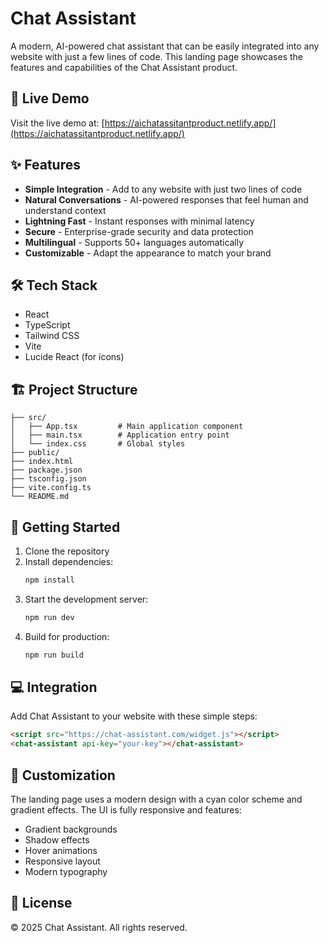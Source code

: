 












































































# Chat Assistant

A modern, AI-powered chat assistant that can be easily integrated into any website with just a few lines of code. This landing page showcases the features and capabilities of the Chat Assistant product.

## 🚀 Live Demo

Visit the live demo at: [https://aichatassitantproduct.netlify.app/](https://aichatassitantproduct.netlify.app/)

## ✨ Features

- **Simple Integration** - Add to any website with just two lines of code
- **Natural Conversations** - AI-powered responses that feel human and understand context
- **Lightning Fast** - Instant responses with minimal latency
- **Secure** - Enterprise-grade security and data protection
- **Multilingual** - Supports 50+ languages automatically
- **Customizable** - Adapt the appearance to match your brand

## 🛠️ Tech Stack

- React
- TypeScript
- Tailwind CSS
- Vite
- Lucide React (for icons)

## 🏗️ Project Structure

```
├── src/
│   ├── App.tsx         # Main application component
│   ├── main.tsx        # Application entry point
│   └── index.css       # Global styles
├── public/
├── index.html
├── package.json
├── tsconfig.json
├── vite.config.ts
└── README.md
```

## 🚀 Getting Started

1. Clone the repository
2. Install dependencies:
   ```bash
   npm install
   ```
3. Start the development server:
   ```bash
   npm run dev
   ```
4. Build for production:
   ```bash
   npm run build
   ```

## 💻 Integration

Add Chat Assistant to your website with these simple steps:

```html
<script src="https://chat-assistant.com/widget.js"></script>
<chat-assistant api-key="your-key"></chat-assistant>
```

## 🎨 Customization

The landing page uses a modern design with a cyan color scheme and gradient effects. The UI is fully responsive and features:

- Gradient backgrounds
- Shadow effects
- Hover animations
- Responsive layout
- Modern typography

## 📄 License

© 2025 Chat Assistant. All rights reserved.
